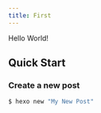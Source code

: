 ```yaml
---
title: First
---
```

Hello World!

## Quick Start

### Create a new post

<!--more-->

``` bash
$ hexo new "My New Post"
```